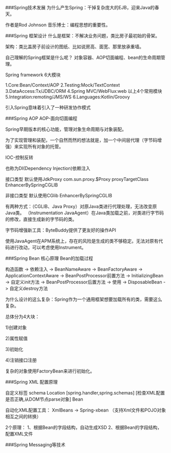 ###Spring技术发展
为什么产生Spring：干掉复杂庞大的EJB，迎来Java的春天。

作者是Rod Johnson 音乐博士：编程思想的重要性。

###Spring 框架设计
什么是框架：不解决业务问题，类比房子最初始的骨架。

架构：类比盖房子前设计的图纸、比如说房高、面宽、那里放承重墙。

自己理解的Spring框架是什么呢？ 对象容器、AOP切面编程、bean的生命周期管理。

Spring framework 6大模块

1.Core:Bean/Context/AOP
2.Testing:Mock/TextContext
3.DataAccess:Tx/JDBC/ORM
4.Spring MVC/WebFlux:web
以上4个常用模块
5.Integration:remoting/JMS/WS
6.Languages:Kotlin/Groovy

引入Spring意味着引入了一种研发协作模式

###Spring AOP
AOP-面向切面编程

Spring早期版本的核心功能，管理对象生命周期与对象装配。

为了实现管理和装配，一个自然而然的想法就是，加一个中间层代理（字节码增强）来实现所有对象的托管。

IOC-控制反转

也称为DI(Dependency Injection)依赖注入

接口类型  默认使用JdkProxy  com.sun.proxy.$Proxy
         proxyTargetClass EnhancerBySpringCGLIB

非接口类型  默认使用CGlib    EnhancerBySpringCGLIB

有两种方式：（CGLIB、Java Proxy）对原Java类进行代理处理，无法改变原Java类。
          （Instrumentation JavaAgent）在Java类加载之前，对类进行字节码的修改，直接生成新的字节码的类。

字节码增强新工具：ByteBuddy提供了更友好的操作API

使用JavaAgent在APM系统上，存在的风险是生成的类不够稳定。无法对原有代码进行改动，可以考虑使用Instrument。

###Spring Bean 核心原理
Bean的加载过程

构造函数 -> 依赖注入 -> BeanNameAware -> BeanFactoryAware -> ApplicationContextAware -> BeanPostProcessor前置方法
-> InitializingBean -> 自定义init方法 -> BeanPostProcessor后置方法 -> 使用 -> DisposableBean -> 自定义destroy方法 

为什么设计的这么复杂：Spring作为一个通用框架想要加载所有的类，需要这么复杂。

总体分为4大块：

1)创建对象

2)属性赋值

3)初始化

4)注销接口注册

复杂的对象使用FactoryBean来进行初始化。

###Spring XML 配置原理

自定义标签 schema Location  [spring.handler,spring.schemas] [检查XML配置是否正确,从DOM节点parse对象]  Bean

自动化XML配置工具： XmlBeans -> Spring-xbean （支持Xml文件和POJO对象相互之间的转换）

2个原理：
1、根据Bean的字段结构，自动生成XSD
2、根据Bean的字段结构，配置XML文件


###Spring Messaging等技术